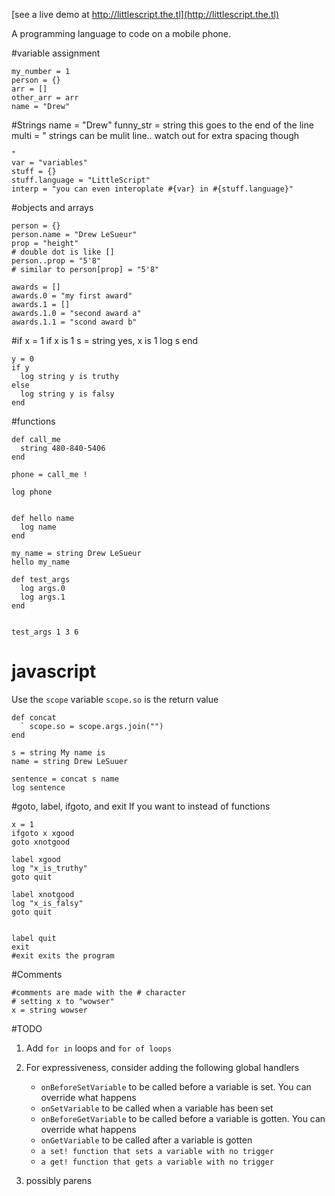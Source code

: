 [see a live demo at http://littlescript.the.tl](http://littlescript.the.tl)

A programming language to code on a mobile phone.  

#variable assignment

    my_number = 1
    person = {}
    arr = []
    other_arr = arr
    name = "Drew"

#Strings
    name = "Drew"
    funny_str = string this goes to the end of the line
    multi = "
      strings can be mulit line.. watch out for extra spacing though

    "
    var = "variables"
    stuff = {}
    stuff.language = "LittleScript"
    interp = "you can even interoplate #{var} in #{stuff.language}"


#objects and arrays

    person = {}
    person.name = "Drew LeSueur"
    prop = "height"
    # double dot is like []
    person..prop = "5'8"
    # similar to person[prop] = "5'8"

    awards = []
    awards.0 = "my first award"
    awards.1 = []
    awards.1.0 = "second award a"
    awards.1.1 = "scond award b"

#if
    x = 1
    if x is 1
      s = string yes, x is 1
      log s
    end

    y = 0
    if y
      log string y is truthy
    else
      log string y is falsy
    end

#functions

    def call_me
      string 480-840-5406
    end

    phone = call_me !

    log phone


    def hello name
      log name
    end

    my_name = string Drew LeSueur
    hello my_name

    def test_args
      log args.0
      log args.1
    end


    test_args 1 3 6

# javascript
Use the `scope` variable
`scope.so` is the return value

    def concat
      ` scope.so = scope.args.join("")
    end

    s = string My name is
    name = string Drew LeSuuer

    sentence = concat s name
    log sentence


#goto, label, ifgoto, and exit
If you want to instead of functions

    x = 1
    ifgoto x xgood
    goto xnotgood

    label xgood
    log "x_is_truthy"
    goto quit

    label xnotgood
    log "x_is_falsy"
    goto quit


    label quit
    exit
    #exit exits the program


#Comments

    #comments are made with the # character
    # setting x to "wowser"
    x = string wowser

#TODO

1. Add `for in` loops and `for of loops`
2. For expressiveness, consider adding the following global handlers

    * `onBeforeSetVariable` to be called before a variable is set. You can override what happens
    * `onSetVariable` to be called when a variable has been set
    * `onBeforeGetVariable` to be called before a variable is gotten. You can override what happens
    * `onGetVariable` to be called after a variable is gotten
    * `a set! function that sets a variable with no trigger`
    * `a get! function that gets a variable with no trigger`

3. possibly parens
